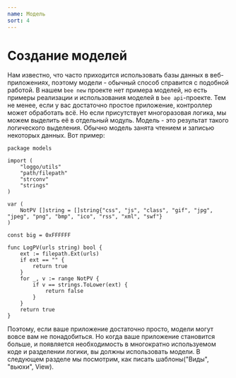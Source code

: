 ```yaml
---
name: Модель
sort: 4
---
```


# Создание моделей

Нам известно, что часто приходится использовать базы данных в веб-приложениях, поэтому модели - обычный способ справится с подобной работой. В нашем `bee new` проекте нет примера моделей, но есть примеры реализации и использования моделей в `bee api`-проекте. Тем не менее, если у вас достаточно простое приложение, контроллер может обработать всё. Но если присутствует многоразовая логика, мы можем выделить её в отдельный модуль. Модель - это результат такого логического выделения. Обычно модель занята чтением и записью некоторых данных. Вот пример:

```
package models

import (
	"loggo/utils"
	"path/filepath"
	"strconv"
	"strings"
)

var (
	NotPV []string = []string{"css", "js", "class", "gif", "jpg", "jpeg", "png", "bmp", "ico", "rss", "xml", "swf"}
)

const big = 0xFFFFFF

func LogPV(urls string) bool {
	ext := filepath.Ext(urls)
	if ext == "" {
		return true
	}
	for _, v := range NotPV {
		if v == strings.ToLower(ext) {
			return false
		}
	}
	return true
}
```

Поэтому, если ваше приложение достаточно просто, модели могут вовсе вам не понадобиться. Но когда ваше приложение становится больше, и появляется необходимость в многократно используемом коде и разделении логики, вы должны использовать модели. В следующем разделе мы посмотрим, как писать шаблоны("Виды", "вьюхи", View).
